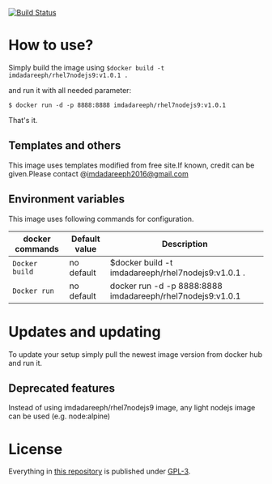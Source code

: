 [![Build Status](https://travis-ci.org/imdadareeph/imdadareeph.github.io.svg?branch=master)](https://travis-ci.org/imdadareeph/imdadareeph.github.io.svg?branch=master)

# How to use?

Simply build the image using `$docker build -t imdadareeph/rhel7nodejs9:v1.0.1 .`

and run it with all needed parameter:

```console
$ docker run -d -p 8888:8888 imdadareeph/rhel7nodejs9:v1.0.1 
```

That's it.

## Templates and others

This image uses templates modified from free site.If known, credit can be given.Please contact @imdadareeph2016@gmail.com

## Environment variables

This image uses following commands for configuration.

|docker commands     |Default value        |Description                                         |
|------------------------|---------------------|----------------------------------------------------|
|`Docker build`    |no default           |$docker build -t imdadareeph/rhel7nodejs9:v1.0.1 .|
|`Docker run`    |no default           |docker run -d -p 8888:8888 imdadareeph/rhel7nodejs9:v1.0.1            |



# Updates and updating

To update your setup simply pull the newest image version from docker hub and run it.


## Deprecated features

Instead of using imdadareeph/rhel7nodejs9 image, any light nodejs image can be used (e.g. node:alpine)

# License

Everything in [this repository](https://github.com/imdadareeph/imdadareeph.github.io) is published under [GPL-3](https://spdx.org/licenses/GPL-3.0).

